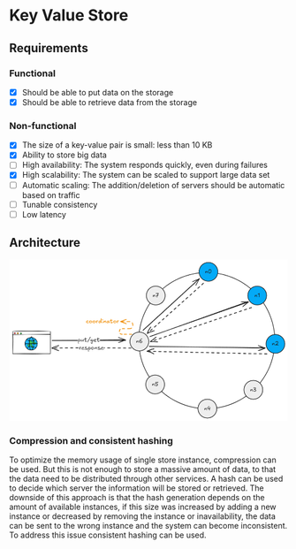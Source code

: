# Key Value Store

## Requirements

### Functional
- [x] Should be able to put data on the storage
- [x] Should be able to retrieve data from the storage

### Non-functional
- [X] The size of a key-value pair is small: less than 10 KB
- [X] Ability to store big data
- [ ] High availability: The system responds quickly, even during failures
- [X] High scalability: The system can be scaled to support large data set
- [ ] Automatic scaling: The addition/deletion of servers should be automatic based on traffic
- [ ] Tunable consistency
- [ ] Low latency

## Architecture
![Key-value-store](docs/key-value-store.excalidraw.png)

### Compression and consistent hashing
To optimize the memory usage of single store instance, compression can be used.
But this is not enough to store a massive amount of data, to that the data need to be distributed 
through other services. A hash can be used to decide which server the information will be stored 
or retrieved. The downside of this approach is that the hash generation depends on the amount of 
available instances, if this size was increased by adding a new instance or decreased by removing 
the instance or inavailability, the data can be sent to the wrong instance and the system 
can become inconsistent. To address this issue consistent hashing can be used.

<!-- - Virtual nodes

### Inconsistency resolution
- Versioning
- Vector locks (vector clocks)

### Failure detection
- All-to-all multicast
- Gossip protocol

### Temporary failures
- Quorum approach
- Sloppy quorum
- Hinted handoff

### Permanent failures
- Anti-entropy protocol
- Merkle tree
-->